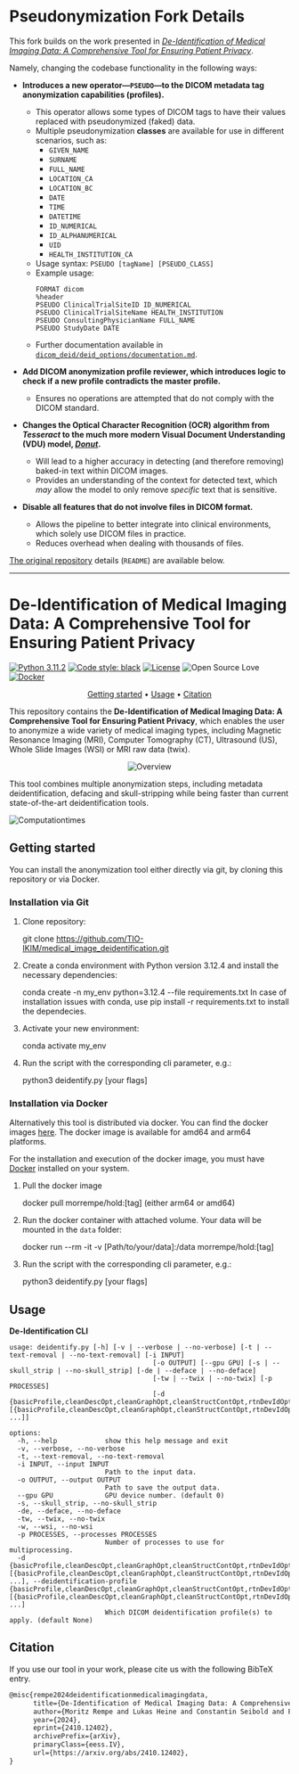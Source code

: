 # Pseudonymization Fork Details

This fork builds on the work presented in [_De-Identification of Medical Imaging Data: A Comprehensive Tool for Ensuring Patient Privacy_](https://arxiv.org/abs/2410.12402).

Namely, changing the codebase functionality in the following ways:

- **Introduces a new operator—`PSEUDO`—to the DICOM metadata tag anonymization capabilities (profiles).**

  - This operator allows some types of DICOM tags to have their values replaced with pseudonymized (faked) data.
  - Multiple pseudonymization **classes** are available for use in different scenarios, such as:
    - `GIVEN_NAME`
    - `SURNAME`
    - `FULL_NAME`
    - `LOCATION_CA`
    - `LOCATION_BC`
    - `DATE`
    - `TIME`
    - `DATETIME`
    - `ID_NUMERICAL`
    - `ID_ALPHANUMERICAL`
    - `UID`
    - `HEALTH_INSTITUTION_CA`
  - Usage syntax: `PSEUDO [tagName] [PSEUDO_CLASS]`
  - Example usage:
    ```
    FORMAT dicom
    %header
    PSEUDO ClinicalTrialSiteID ID_NUMERICAL
    PSEUDO ClinicalTrialSiteName HEALTH_INSTITUTION
    PSEUDO ConsultingPhysicianName FULL_NAME
    PSEUDO StudyDate DATE
    ```
  - Further documentation available in [`dicom_deid/deid_options/documentation.md`](dicom_deid/deid_options/documentation.md).

- **Add DICOM anonymization profile reviewer, which introduces logic to check if a new profile contradicts the master profile.**
  - Ensures no operations are attempted that do not comply with the DICOM standard.
- **Changes the Optical Character Recognition (OCR) algorithm from _Tesseract_ to the much more modern Visual Document Understanding (VDU) model, [_Donut_](https://arxiv.org/abs/2111.15664).**
  - Will lead to a higher accuracy in detecting (and therefore removing) baked-in text within DICOM images.
  - Provides an understanding of the context for detected text, which _may_ allow the model to only remove _specific_ text that is sensitive.
- **Disable all features that do not involve files in DICOM format.**
  - Allows the pipeline to better integrate into clinical environments, which solely use DICOM files in practice.
  - Reduces overhead when dealing with thousands of files.

[The original repository](https://github.com/TIO-IKIM/medical_image_deidentification) details (`README`) are available below.

---

# De-Identification of Medical Imaging Data: A Comprehensive Tool for Ensuring Patient Privacy

[![Python 3.11.2](https://img.shields.io/badge/python-3.10%20%7C%203.11%20%7C%203.12-blue)](https://www.python.org/downloads/release/python-3120/)
[![Code style: black](https://img.shields.io/badge/code%20style-black-000000.svg)](https://github.com/psf/black)
[![License](https://img.shields.io/badge/License-MIT-green.svg)](./LICENSE)
![Open Source Love][0c]
[![Docker](https://img.shields.io/badge/-Docker-46a2f1?style=flat-square&logo=docker&logoColor=white)](https://hub.docker.com/r/morrempe/hold)

[0c]: https://badges.frapsoft.com/os/v2/open-source.svg?v=103

<div align="center">

[Getting started](#getting-started) • [Usage](#usage) • [Citation](#citation)

</div>

This repository contains the **De-Identification of Medical Imaging Data: A Comprehensive Tool for Ensuring Patient Privacy**, which enables the user to anonymize a wide variety of medical imaging types, including Magnetic Resonance Imaging (MRI), Computer Tomography (CT), Ultrasound (US), Whole Slide Images (WSI) or MRI raw data (twix).

<div align="center">

![Overview](Figures/aam_pipeline-2.png)

</div>

This tool combines multiple anonymization steps, including metadata deidentification, defacing and skull-stripping while being faster than current state-of-the-art deidentification tools.

![Computationtimes](Figures/computation_times.png)

## Getting started

You can install the anonymization tool either directly via git, by cloning this repository or via Docker.

### Installation via Git

1. Clone repository:

   git clone https://github.com/TIO-IKIM/medical_image_deidentification.git

2. Create a conda environment with Python version 3.12.4 and install the necessary dependencies:

   conda create -n my_env python=3.12.4 --file requirements.txt
   In case of installation issues with conda, use pip install -r requirements.txt to install the dependecies.

3. Activate your new environment:

   conda activate my_env

4. Run the script with the corresponding cli parameter, e.g.:

   python3 deidentify.py [your flags]

### Installation via Docker

Alternatively this tool is distributed via docker. You can find the docker images [here](https://hub.docker.com/r/morrempe/hold). The docker image is available for amd64 and arm64 platforms.

For the installation and execution of the docker image, you must have [Docker](https://docs.docker.com/get-docker/) installed on your system.

1. Pull the docker image

   docker pull morrempe/hold:[tag] (either arm64 or amd64)

2. Run the docker container with attached volume. Your data will be mounted in the `data` folder:

   docker run --rm -it -v [Path/to/your/data]:/data morrempe/hold:[tag]

3. Run the script with the corresponding cli parameter, e.g.:

   python3 deidentify.py [your flags]

## Usage

**De-Identification CLI**

```
usage: deidentify.py [-h] [-v | --verbose | --no-verbose] [-t | --text-removal | --no-text-removal] [-i INPUT]
                                    [-o OUTPUT] [--gpu GPU] [-s | --skull_strip | --no-skull_strip] [-de | --deface | --no-deface]
                                    [-tw | --twix | --no-twix] [-p PROCESSES]
                                    [-d {basicProfile,cleanDescOpt,cleanGraphOpt,cleanStructContOpt,rtnDevIdOpt,rtnInstIdOpt,rtnLongFullDatesOpt,rtnLongModifDatesOpt,rtnPatCharsOpt,rtnSafePrivOpt,rtnUIDsOpt} [{basicProfile,cleanDescOpt,cleanGraphOpt,cleanStructContOpt,rtnDevIdOpt,rtnInstIdOpt,rtnLongFullDatesOpt,rtnLongModifDatesOpt,rtnPatCharsOpt,rtnSafePrivOpt,rtnUIDsOpt} ...]]

options:
  -h, --help            show this help message and exit
  -v, --verbose, --no-verbose
  -t, --text-removal, --no-text-removal
  -i INPUT, --input INPUT
                        Path to the input data.
  -o OUTPUT, --output OUTPUT
                        Path to save the output data.
  --gpu GPU             GPU device number. (default 0)
  -s, --skull_strip, --no-skull_strip
  -de, --deface, --no-deface
  -tw, --twix, --no-twix
  -w, --wsi, --no-wsi
  -p PROCESSES, --processes PROCESSES
                        Number of processes to use for multiprocessing.
  -d {basicProfile,cleanDescOpt,cleanGraphOpt,cleanStructContOpt,rtnDevIdOpt,rtnInstIdOpt,rtnLongFullDatesOpt,rtnLongModifDatesOpt,rtnPatCharsOpt,rtnSafePrivOpt,rtnUIDsOpt} [{basicProfile,cleanDescOpt,cleanGraphOpt,cleanStructContOpt,rtnDevIdOpt,rtnInstIdOpt,rtnLongFullDatesOpt,rtnLongModifDatesOpt,rtnPatCharsOpt,rtnSafePrivOpt,rtnUIDsOpt} ...], --deidentification-profile {basicProfile,cleanDescOpt,cleanGraphOpt,cleanStructContOpt,rtnDevIdOpt,rtnInstIdOpt,rtnLongFullDatesOpt,rtnLongModifDatesOpt,rtnPatCharsOpt,rtnSafePrivOpt,rtnUIDsOpt} [{basicProfile,cleanDescOpt,cleanGraphOpt,cleanStructContOpt,rtnDevIdOpt,rtnInstIdOpt,rtnLongFullDatesOpt,rtnLongModifDatesOpt,rtnPatCharsOpt,rtnSafePrivOpt,rtnUIDsOpt} ...]
                        Which DICOM deidentification profile(s) to apply. (default None)
```

## Citation

If you use our tool in your work, please cite us with the following BibTeX entry.

```latex
@misc{rempe2024deidentificationmedicalimagingdata,
      title={De-Identification of Medical Imaging Data: A Comprehensive Tool for Ensuring Patient Privacy},
      author={Moritz Rempe and Lukas Heine and Constantin Seibold and Fabian Hörst and Jens Kleesiek},
      year={2024},
      eprint={2410.12402},
      archivePrefix={arXiv},
      primaryClass={eess.IV},
      url={https://arxiv.org/abs/2410.12402},
}
```
